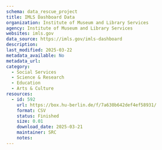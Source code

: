 ```yaml
---
schema: data_rescue_project 
title: IMLS Dashboard Data
organization: Institute of Museum and Library Services
agency: Institute of Museum and Library Services
websites: imls.gov
data_source: https://imls.gov/imls-dashboard
description: 
last_modified: 2025-03-22
metadata_available: No
metadata_url: 
category:
  - Social Services 
  - Science & Research 
  - Education 
  - Arts & Culture 
resources:
  - id: 592
    url: https://box.hu-berlin.de/f/7a630b642def4ef58931/
    format: CSV
    status: Finished
    size: 0.01
    download_date: 2025-03-21
    maintainer: SRC
    notes: 
---
```

